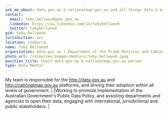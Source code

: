 ```yaml
---
ask_me_about: data.gov.au & nationalmap.gov.au and all things data & maps
contact:
  email: toby.bellwood@pmc.gov.au
  linkedin: https://au.linkedin.com/in/tobybellwood
  twitter: tobybellwood
gid: toby-bellwood
jurisdiction: act
location: canberra
name: Toby Bellwood
organisation: data.gov.au | Department of the Prime Minister and Cabinet
photo_url: /resources/images/mentors/toby-bellwood.jpeg
position_title: Cheif data.gov.au & nationalmap.gov.au person
type: Data Mentor
---
```


My team is responsible for the http://data.gov.au and http://nationalmap.gov.au platforms, and driving their adoption within all levels of government.||Working to promote implementation of the Australian Government's Public Data Policy, and assisting departments and agencies to open their data, engaging with international, jurisdictional and public stakeholders. |